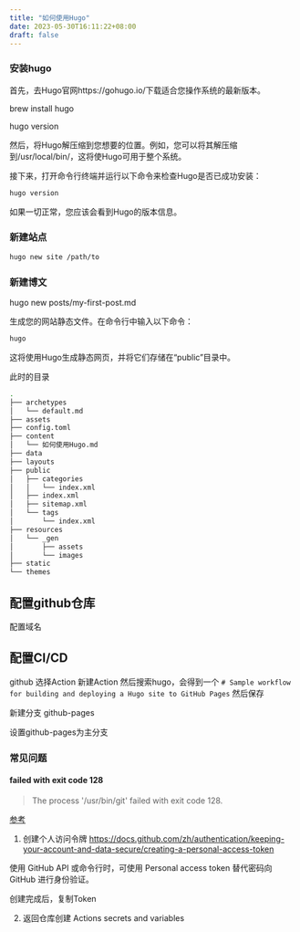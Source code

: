 ```yaml
---
title: "如何使用Hugo"
date: 2023-05-30T16:11:22+08:00
draft: false
---
```


### 安装hugo
首先，去Hugo官网https://gohugo.io/下载适合您操作系统的最新版本。

brew install hugo

hugo version 


然后，将Hugo解压缩到您想要的位置。例如，您可以将其解压缩到/usr/local/bin/，这将使Hugo可用于整个系统。

接下来，打开命令行终端并运行以下命令来检查Hugo是否已成功安装：
```bash
hugo version
```

如果一切正常，您应该会看到Hugo的版本信息。

### 新建站点
```bash
hugo new site /path/to
```
### 新建博文
hugo new posts/my-first-post.md

生成您的网站静态文件。在命令行中输入以下命令：
```bash
hugo
```
这将使用Hugo生成静态网页，并将它们存储在“public”目录中。

此时的目录
```bash
.
├── archetypes
│   └── default.md
├── assets
├── config.toml
├── content
│   └── 如何使用Hugo.md
├── data
├── layouts
├── public
│   ├── categories
│   │   └── index.xml
│   ├── index.xml
│   ├── sitemap.xml
│   └── tags
│       └── index.xml
├── resources
│   └── _gen
│       ├── assets
│       └── images
├── static
└── themes
```


## 配置github仓库

配置域名

## 配置CI/CD

github 选择Action 新建Action 然后搜索hugo，会得到一个
```# Sample workflow for building and deploying a Hugo site to GitHub Pages```
然后保存

新建分支 github-pages

设置github-pages为主分支

### 常见问题

#### failed with exit code 128
> The process '/usr/bin/git' failed with exit code 128.

[参考](https://blog.csdn.net/nxg0916/article/details/129063959)

1. 创建个人访问令牌
https://docs.github.com/zh/authentication/keeping-your-account-and-data-secure/creating-a-personal-access-token

使用 GitHub API 或命令行时，可使用 Personal access token 替代密码向 GitHub 进行身份验证。
 
创建完成后，复制Token

2. 返回仓库创建 Actions secrets and variables





